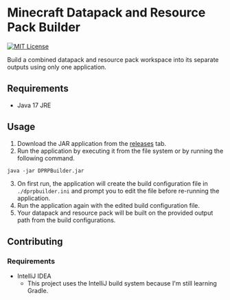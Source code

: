 # Minecraft Datapack and Resource Pack Builder
[![MIT License](https://img.shields.io/github/license/PerseverantDT/DPRPBuilder)](https://opensource.org/licenses/MIT)

Build a combined datapack and resource pack workspace into its separate outputs 
using only one application.

## Requirements

- Java 17 JRE

## Usage

1. Download the JAR application from the [releases](https://github.com/PerseverantDT/DPRPBuilder/releases) tab.
2. Run the application by executing it from the file system or by running the following command.

```shell
java -jar DPRPBuilder.jar
```

3. On first run, the application will create the build configuration file in `./dprpbuilder.ini` and prompt you to edit the file before re-running the application.
4. Run the application again with the edited build configuration file.
5. Your datapack and resource pack will be built on the provided output path from the build configurations.

## Contributing

### Requirements

- IntelliJ IDEA
  - This project uses the IntelliJ build system because I'm still learning Gradle.
